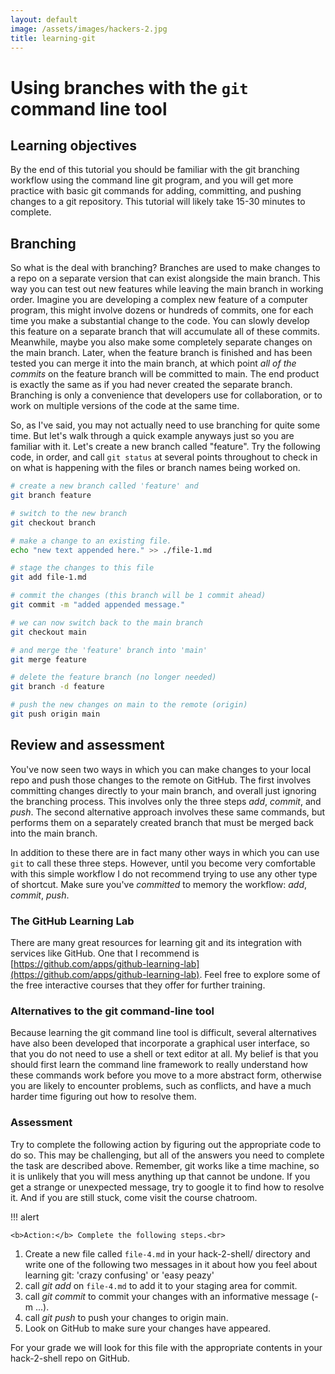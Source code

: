 ```yaml
---
layout: default
image: /assets/images/hackers-2.jpg
title: learning-git
---
```


# Using branches with the `git` command line tool

## Learning objectives
By the end of this tutorial you should be familiar with 
the git branching workflow using the command line git program, and 
you will get more practice with basic git commands for adding, committing,
and pushing changes to a git repository. This tutorial will likely take
15-30 minutes to complete. 

## Branching

So what is the deal with branching? Branches are used to make changes
to a repo on a separate version that can exist alongside the main 
branch. This way you can test out new features while leaving the main
branch in working order. Imagine you are developing a complex new 
feature of a computer program, this might involve dozens or hundreds 
of commits, one for each time you make a substantial change to the code.
You can slowly develop this feature on a separate branch that will 
accumulate all of these commits. Meanwhile, maybe you also make some
completely separate changes on the main branch. Later, when the feature
branch is finished and has been tested you can merge it into the main
branch, at which point *all of the commits* on the feature branch will
be committed to main. The end product is exactly the same as if you
had never created the separate branch. Branching is only a convenience
that developers use for collaboration, or to work on multiple versions
of the code at the same time.

So, as I've said, you may not actually need to use branching for quite
some time. But let's walk through a quick example anyways just so you 
are familiar with it. Let's create a new branch called "feature". 
Try the following code, in order, and call `git status` at several 
points throughout to check in on what is happening with the files
or branch names being worked on.

```bash
# create a new branch called 'feature' and 
git branch feature

# switch to the new branch
git checkout branch

# make a change to an existing file.
echo "new text appended here." >> ./file-1.md

# stage the changes to this file
git add file-1.md

# commit the changes (this branch will be 1 commit ahead)
git commit -m "added appended message."

# we can now switch back to the main branch
git checkout main

# and merge the 'feature' branch into 'main'
git merge feature

# delete the feature branch (no longer needed)
git branch -d feature

# push the new changes on main to the remote (origin)
git push origin main
```

## Review and assessment

You've now seen two ways in which you can make changes to your 
local repo and push those changes to the remote on GitHub. The
first involves committing changes directly to your main branch, 
and overall just ignoring the branching process. This involves
only the three steps *add*, *commit*, and *push*. The second
alternative approach involves these same commands, but performs
them on a separately created branch that must be merged back into
the main branch.

In addition to these there are in fact many other 
ways in which you can use `git` to call these three steps. 
However, until you become very comfortable 
with this simple workflow I do not recommend trying to use
any other type of shortcut. Make sure you've *committed*
to memory the workflow: *add*, *commit*, *push*. 

### The GitHub Learning Lab
There are many great resources for learning git and its integration
with services like GitHub. One that I recommend is [https://github.com/apps/github-learning-lab](https://github.com/apps/github-learning-lab). Feel free to explore some of the free 
interactive courses that they offer for further training.


### Alternatives to the git command-line tool
Because learning the git command line tool is difficult, 
several alternatives have also been developed that incorporate
a graphical user interface, so that you do not need to use a 
shell or text editor at all. My belief is that you should 
first learn the command line framework to really understand 
how these commands work before you move to a more abstract 
form, otherwise you are likely to encounter problems, such as 
conflicts, and have a much harder time figuring out how to 
resolve them. 


### Assessment
Try to complete the following action by figuring out the appropriate
code to do so. This may be challenging, but all of the answers you 
need to complete the task are described above. 
Remember, git works like a time machine, so it is unlikely 
that you will mess anything up that cannot be 
undone. If you get a strange or unexpected message, try to google it
to find how to resolve it. And if you are still stuck, come visit
the course chatroom.

!!! alert 

	<b>Action:</b> Complete the following steps.<br>


1. Create a new file called `file-4.md` in your hack-2-shell/ directory
and write one of the following two messages in it about how you feel about
learning git: 'crazy confusing' or 'easy peazy'
2. call *git add* on `file-4.md` to add it to your staging area for commit.
3. call *git commit* to commit your changes with an informative message (-m ...).
4. call *git push* to push your changes to origin main.
5. Look on GitHub to make sure your changes have appeared.

For your grade we will look for this file with the appropriate contents in your hack-2-shell repo on GitHub.
